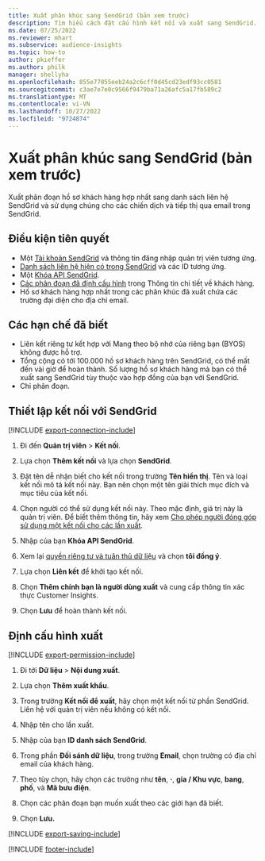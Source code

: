 ```yaml
---
title: Xuất phân khúc sang SendGrid (bản xem trước)
description: Tìm hiểu cách đặt cấu hình kết nối và xuất sang SendGrid.
ms.date: 07/25/2022
ms.reviewer: mhart
ms.subservice: audience-insights
ms.topic: how-to
author: pkieffer
ms.author: philk
manager: shellyha
ms.openlocfilehash: 855e77055eeb24a2c6cff0d45cd23edf93cc0581
ms.sourcegitcommit: c3ae7e7e0c9566f9479ba71a26afc5a17fb589c2
ms.translationtype: MT
ms.contentlocale: vi-VN
ms.lasthandoff: 10/27/2022
ms.locfileid: "9724874"
---
```

# <a name="export-segments-to-sendgrid-preview"></a>Xuất phân khúc sang SendGrid (bản xem trước)

Xuất phân đoạn hồ sơ khách hàng hợp nhất sang danh sách liên hệ SendGrid và sử dụng chúng cho các chiến dịch và tiếp thị qua email trong SendGrid.

## <a name="prerequisites"></a>Điều kiện tiên quyết

- Một [Tài khoản SendGrid](https://sendgrid.com/) và thông tin đăng nhập quản trị viên tương ứng.
- [Danh sách liên hệ hiện có trong SendGrid](https://sendgrid.com/docs/ui/managing-contacts/create-and-manage-contacts/#manage-contacts) và các ID tương ứng.
- Một [Khóa API SendGrid](https://sendgrid.com/docs/ui/account-and-settings/api-keys/).
- [Các phân đoạn đã định cấu hình](segments.md) trong Thông tin chi tiết về khách hàng.
- Hồ sơ khách hàng hợp nhất trong các phân khúc đã xuất chứa các trường đại diện cho địa chỉ email.

## <a name="known-limitations"></a>Các hạn chế đã biết

- Liên kết riêng tư kết hợp với Mang theo bộ nhớ của riêng bạn (BYOS) không được hỗ trợ.
- Tổng cộng có tới 100.000 hồ sơ khách hàng trên SendGrid, có thể mất đến vài giờ để hoàn thành. Số lượng hồ sơ khách hàng mà bạn có thể xuất sang SendGrid tùy thuộc vào hợp đồng của bạn với SendGrid.
- Chỉ phân đoạn.

## <a name="set-up-connection-to-sendgrid"></a>Thiết lập kết nối với SendGrid

[!INCLUDE [export-connection-include](includes/export-connection-admn.md)]

1. Đi đến **Quản trị viên** > **Kết nối**.

1. Lựa chọn **Thêm kết nối** và lựa chọn **SendGrid**.

1. Đặt tên dễ nhận biết cho kết nối trong trường **Tên hiển thị**. Tên và loại kết nối mô tả kết nối này. Bạn nên chọn một tên giải thích mục đích và mục tiêu của kết nối.

1. Chọn người có thể sử dụng kết nối này. Theo mặc định, giá trị này là quản trị viên. Để biết thêm thông tin, hãy xem [Cho phép người đóng góp sử dụng một kết nối cho các lần xuất](connections.md#allow-contributors-to-use-a-connection-for-exports).

1. Nhập của bạn **Khóa API SendGrid**.

1. Xem lại [quyền riêng tư và tuân thủ dữ liệu](connections.md#data-privacy-and-compliance) và chọn **tôi đồng ý**.

1. Lựa chọn **Liên kết** để khởi tạo kết nối.

1. Chọn **Thêm chính bạn là người dùng xuất** và cung cấp thông tin xác thực Customer Insights.

1. Chọn **Lưu** để hoàn thành kết nối.

## <a name="configure-an-export"></a>Định cấu hình xuất

[!INCLUDE [export-permission-include](includes/export-permission.md)]

1. Đi tới **Dữ liệu** > **Nội dung xuất**.

1. Lựa chọn **Thêm xuất khẩu**.

1. Trong trường **Kết nối để xuất**, hãy chọn một kết nối từ phần SendGrid. Liên hệ với quản trị viên nếu không có kết nối.

1. Nhập tên cho lần xuất.

1. Nhập của bạn **ID danh sách SendGrid**.

1. Trong phần **Đối sánh dữ liệu**, trong trường **Email**, chọn trường có địa chỉ email của khách hàng.

1. Theo tùy chọn, hãy chọn các trường như **tên**, **·**, **gia / Khu vực**, **bang**, **phố**, và **Mã bưu điện**.

1. Chọn các phân đoạn bạn muốn xuất theo các giới hạn đã biết.

1. Chọn **Lưu.**

[!INCLUDE [export-saving-include](includes/export-saving.md)]

[!INCLUDE [footer-include](includes/footer-banner.md)]
